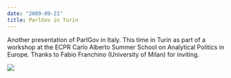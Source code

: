 ```yaml
---
date: "2009-09-21"
title: ParlGov in Turin
---
```


Another presentation of ParlGov in Italy. This time in Turin as part of a workshop at the ECPR Carlo Alberto Summer School on Analytical Politics in Europe. Thanks to Fabio Franchino (University of Milan) for inviting.

![](/images/parliament-european-union.jpg)
